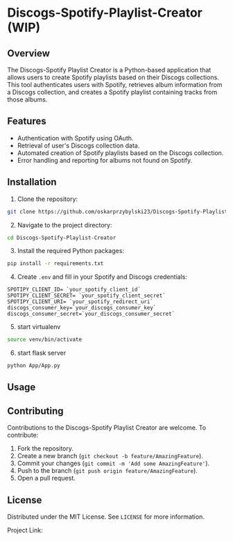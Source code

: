 # Discogs-Spotify-Playlist-Creator (WIP)

## Overview
The Discogs-Spotify Playlist Creator is a Python-based application that allows users to create Spotify playlists based on their Discogs collections. This tool authenticates users with Spotify, retrieves album information from a Discogs collection, and creates a Spotify playlist containing tracks from those albums.

## Features
- Authentication with Spotify using OAuth.
- Retrieval of user's Discogs collection data.
- Automated creation of Spotify playlists based on the Discogs collection.
- Error handling and reporting for albums not found on Spotify.

## Installation

1. Clone the repository:

```bash 
git clone https://github.com/oskarprzybylski23/Discogs-Spotify-Playlist-Creator.git 
```

2. Navigate to the project directory:

```bash 
cd Discogs-Spotify-Playlist-Creator
```

3. Install the required Python packages:

```bash 
pip install -r requirements.txt
```
4. Create `.env` and fill in your Spotify and Discogs credentials:

```text
SPOTIPY_CLIENT_ID= `your_spotify_client_id`
SPOTIPY_CLIENT_SECRET= `your_spotify_client_secret`
SPOTIPY_CLIENT_URI= `your_spotify_redirect_uri`
discogs_consumer_key=`your_discogs_consumer_key`
discogs_consumer_secret=`your_discogs_consumer_secret`
```

5. start virtualenv

```bash
source venv/bin/activate 
```

6. start flask server

```bash
python App/App.py 
```

## Usage

## Contributing
Contributions to the Discogs-Spotify Playlist Creator are welcome. To contribute:

1. Fork the repository.
2. Create a new branch (`git checkout -b feature/AmazingFeature`).
3. Commit your changes (`git commit -m 'Add some AmazingFeature'`).
4. Push to the branch (`git push origin feature/AmazingFeature`).
5. Open a pull request.

## License
Distributed under the MIT License. See `LICENSE` for more information.

Project Link: